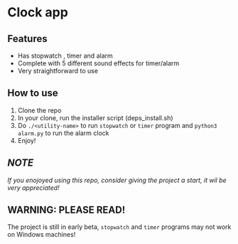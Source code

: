 # Clock app
## Features
- Has stopwatch , timer and alarm
- Complete with 5 different sound effects for timer/alarm
- Very straightforward to use
## How to use
 1. Clone the repo
 2. In your clone, run the installer script (deps_install.sh)
 3. Do `./<utility-name>` to run `stopwatch` or `timer` program and `python3 alarm.py` to run the alarm clock
 4. Enjoy!
## _NOTE_
_If you enojoyed using this repo, consider giving the project a start, it wil be very appreciated!_
## WARNING: PLEASE READ!
The project is still in early beta,
`stopwatch` and `timer` programs may not work on Windows machines!
